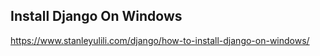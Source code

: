 Install Django On Windows
-----------------------------------------------------
https://www.stanleyulili.com/django/how-to-install-django-on-windows/

